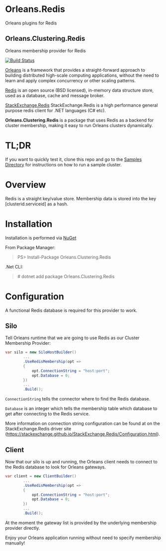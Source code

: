 # Orleans.Redis
Orleans plugins for Redis

## Orleans.Clustering.Redis
Orleans membership provider for Redis

[![Build Status](https://travis-ci.org/arleyschrock/Orleans.Clustering.Redis.svg?branch=master)](https://travis-ci.org/arleyschrock/Orleans.Clustering.Redis)

[Orleans](https://github.com/dotnet/orleans) is a framework that provides a straight-forward approach to building distributed high-scale computing applications, without the need to learn and apply complex concurrency or other scaling patterns. 

[Redis](https://redis.io/) is an open source (BSD licensed), in-memory data structure store, used as a database, cache and message broker.

[StackExchange.Redis](https://stackexchange.github.io/StackExchange.Redis/) StackExchange.Redis is a high performance general purpose redis client for .NET languages (C# etc).

**Orleans.Clustering.Redis** is a package that uses Redis as a backend for cluster membership, making it easy to run Orleans clusters dynamically.

# TL;DR

If you want to quickly test it, clone this repo and go to the [Samples Directory](https://github.com/OrleansContrib/Orleans.Clustering.Redis/tree/master/samples) for instructions on how to run a sample cluster.

# Overview

Redis is a straight key/value store. Membership data is stored into the key [clusterid.serviceid] as a hash.

# Installation

Installation is performed via [NuGet](https://www.nuget.org/packages/Orleans.Clustering.Redis/)

From Package Manager:

> PS> Install-Package Orleans.Clustering.Redis

.Net CLI:

> \# dotnet add package Orleans.Clustering.Redis

# Configuration

A functional Redis database is required for this provider to work.

## Silo
Tell Orleans runtime that we are going to use Redis as our Cluster Membership Provider:

```cs
var silo = new SiloHostBuilder()
        ...
        .UseRedisMembership(opt =>
        {
            opt.ConnectionString = "host:port";
            opt.Database = 0;
        })
        ...
        .Build();
``` 

`ConnectionString` tells the connector where to find the Redis database.

`Database` is an integer which tells the membership table which database to get after connecting to the Redis service.

More information on connection string configuration can be found at on the StackExchange.Redis driver site (https://stackexchange.github.io/StackExchange.Redis/Configuration.html).

## Client

Now that our silo is up and running, the Orleans client needs to connect to the Redis database to look for Orleans gateways.

```cs
var client = new ClientBuilder()
        ...
        .UseRedisMembership(opt =>
        {
            opt.ConnectionString = "host:port";
            opt.Database = 0;
        })
        ...
        .Build();
```

At the moment the gateway list is provided by the underlying membership provider directly.

Enjoy your Orleans application running without need to specify membership manually!
